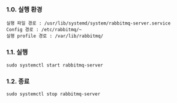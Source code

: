 ### 1.0. 실행 환경
```
실행 파일 경로 : /usr/lib/systemd/system/rabbitmq-server.service
Config 경로 : /etc/rabbitmq/~
실행 profile 경로 : /var/lib/rabbitmq/
```

### 1.1. 실행
```
sudo systemctl start rabbitmq-server
```

### 1.2. 종료
```
sudo systemctl stop rabbitmq-server
```
